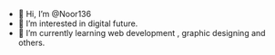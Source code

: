 - 👋 Hi, I’m @Noor136
- 👀 I’m interested in digital future.
- 🌱 I’m currently learning web development , graphic designing and others.

<!---
Noor136/Noor136 is a ✨ special ✨ repository because its `README.md` (this file) appears on your GitHub profile.
You can click the Preview link to take a look at your changes.
--->
